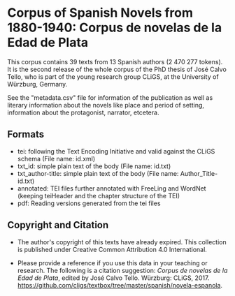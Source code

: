 Corpus of Spanish Novels from 1880-1940: Corpus de novelas de la Edad de Plata
========================================

This corpus contains  39 texts from 13 Spanish authors (2 470 277  tokens). It is the second release of the whole corpus of the PhD thesis of José Calvo Tello, who is part of the young research group CLiGS, at the University of Würzburg, Germany.

See the "metadata.csv" file for information of the publication as well as literary information about the novels like place and period of setting, information about the protagonist, narrator, etcetera.

## Formats

* tei: following the Text Encoding Initiative and valid against the CLiGS schema (File name: id.xml)
* txt\_id: simple plain text of the body (File name: id.txt)
* txt\_author-title: simple plain text of the body (File name: Author_Title-id.txt)
* annotated: TEI files further annotated with FreeLing and WordNet (keeping teiHeader and the chapter structure of the TEI)
* pdf: Reading versions generated from the tei files

## Copyright and Citation

* The author's copyright of this texts have already expired. This collection is published under Creative Common Attribution 4.0 International.

* Please provide a reference if you use this data in your teaching or research. The following is a citation suggestion: _Corpus de novelas de la Edad de Plata_, edited by José Calvo Tello. Würzburg: CLiGS, 2017. https://github.com/cligs/textbox/tree/master/spanish/novela-espanola.
